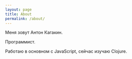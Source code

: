 ```yaml
---
layout: page
title: About
permalink: /about/
---
```


Меня зовут Антон Кагакин.

Программист.

Работаю в основном с JavaScript, сейчас изучаю Clojure.